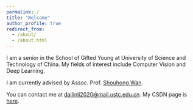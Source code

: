 ```yaml
---
permalink: /
title: "Welcome"
author_profile: true
redirect_from: 
  - /about/
  - /about.html
---
```




I am a senior in the School of Gifted Young at University of Science and Technology of China. My fields of interest include Computer Vision and Deep Learning.

I am currently advised by Assoc. Prof. [Shouhong Wan](https://cs.ustc.edu.cn/2020/0906/c23239a460133/page.htm).

You can contact me at [dailinli2020@mail.ustc.edu.cn](mailto:dailinli2020@mail.ustc.edu.cn). My CSDN page is [here](https://blog.csdn.net/m0_59500538?type=blog).

<!-- You can find my CV here: [XX's Curriculum Vitae](../assets/Curriculum_Vitae.pdf). -->
